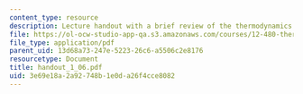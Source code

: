 ```yaml
---
content_type: resource
description: Lecture handout with a brief review of the thermodynamics of solutions.
file: https://ol-ocw-studio-app-qa.s3.amazonaws.com/courses/12-480-thermodynamics-for-geoscientists-fall-2006/3e69e18a2a92748b1e0da26f4cce8082_handout_1_06.pdf
file_type: application/pdf
parent_uid: 13d68a73-247e-5223-26c6-a5506c2e8176
resourcetype: Document
title: handout_1_06.pdf
uid: 3e69e18a-2a92-748b-1e0d-a26f4cce8082
---
```

